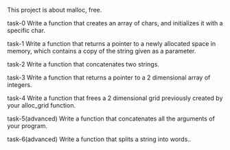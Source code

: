 This project is about malloc, free.

task-0 
Write a function that creates an array of chars, and initializes it with a specific char.

task-1
Write a function that returns a pointer to a newly allocated space in memory, which contains a copy of the string given as a parameter.

task-2
Write a function that concatenates two strings.

task-3
Write a function that returns a pointer to a 2 dimensional array of integers.

task-4
Write a function that frees a 2 dimensional grid previously created by your alloc_grid function.

task-5(advanced)
Write a function that concatenates all the arguments of your program.

task-6(advanced)
Write a function that splits a string into words..
